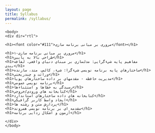 ```yaml
---
layout: page
title: Syllabus
permalink: /syllabus/
---
```


<html lang="fa">

    <body>
    <div dir="rtl">

    <h1><font color="#111">مروری بر مبانی برنامه سازی</font></h1>

    <h1>۱-مروري بر مباني برنامه سازی</h1>
    <h1>طراحي بالا به پايين</h1>
    <h1>مفاهيم پايه شيءگرايي: مدلسازي بر مبناي دنياي واقعي، لفافه بندي</h1>
    <h1>ساختارهاي پايه برنامه نويسي شيءگرا: شيء، کالس، متد، سازنده</h1>
    <h1>وراثت و چندريختي</h1>
    <h1>مديريت حافظه - مقدمهاي بر داده ساختارهاي پويا</h1>
    <h1>برنامه نويسي عمومي</h1>
    <h1>رسيدگي به خطاها و استثناءها</h1>
    <h1>کتابخانه هاي ورودي/خروجي</h1>
    <h1>کتابخانه هاي داده ساختارهاي استاندارد</h1>
    <h1>ايجاد واسط کاربر گرافيکي</h1>
    <h1>پردازش متن و رشته ها</h1>
    <h1>مقدمه اي بر برنامه نويسي همروند</h1>
    <h1>آزمون و اشکال زدایی برنامه</h1>

    </div>
    </body>

</html>